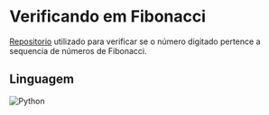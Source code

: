 
# Verificando em Fibonacci

[Repositorio](https://github.com/LizaGomes97/Verifificando-numero-em-fibonacci.git) utilizado para verificar se o número digitado pertence a sequencia de números de Fibonacci.

## Linguagem

![Python](https://img.shields.io/badge/python-3670A0?style=for-the-badge&logo=python&logoColor=ffdd54)
